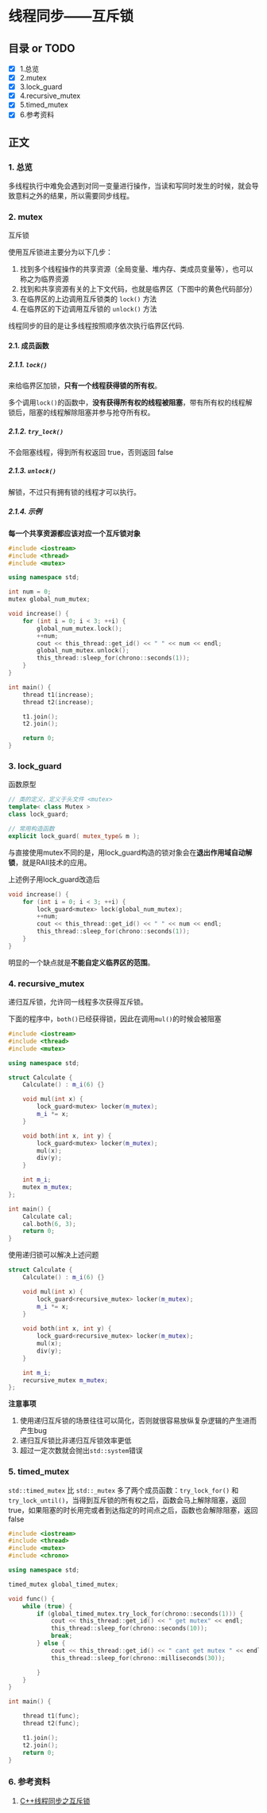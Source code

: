 # 线程同步——互斥锁
## 目录 or TODO
- [x] 1.总览
- [x] 2.mutex
- [x] 3.lock_guard
- [x] 4.recursive_mutex
- [x] 5.timed_mutex
- [x] 6.参考资料
## 正文

### 1. 总览

多线程执行中难免会遇到对同一变量进行操作，当读和写同时发生的时候，就会导致意料之外的结果，所以需要同步线程。

### 2. mutex

互斥锁

使用互斥锁进主要分为以下几步：

1. 找到多个线程操作的共享资源（全局变量、堆内存、类成员变量等），也可以称之为临界资源
2. 找到和共享资源有关的上下文代码，也就是临界区（下图中的黄色代码部分）
3. 在临界区的上边调用互斥锁类的 `lock()` 方法
4. 在临界区的下边调用互斥锁的 `unlock()` 方法

线程同步的目的是让多线程按照顺序依次执行临界区代码.

#### 2.1. 成员函数

##### 2.1.1. `lock()`

来给临界区加锁，**只有一个线程获得锁的所有权**。

多个调用`lock()`的函数中，**没有获得所有权的线程被阻塞**，带有所有权的线程解锁后，阻塞的线程解除阻塞并参与抢夺所有权。

##### 2.1.2. `try_lock()`

不会阻塞线程，得到所有权返回 true，否则返回 false

##### 2.1.3. `unlock()`

解锁，不过只有拥有锁的线程才可以执行。

##### 2.1.4. 示例

**每一个共享资源都应该对应一个互斥锁对象**

```c++
#include <iostream>
#include <thread>
#include <mutex>

using namespace std;

int num = 0;
mutex global_num_mutex;

void increase() {
    for (int i = 0; i < 3; ++i) {
        global_num_mutex.lock();
        ++num;
        cout << this_thread::get_id() << " " << num << endl;
        global_num_mutex.unlock();
        this_thread::sleep_for(chrono::seconds(1));
    }
}

int main() {
    thread t1(increase);
    thread t2(increase);

    t1.join();
    t2.join();

    return 0;
}
```

### 3. lock_guard

函数原型

```c++
// 类的定义，定义于头文件 <mutex>
template< class Mutex >
class lock_guard;

// 常用构造函数
explicit lock_guard( mutex_type& m );
```

与直接使用mutex不同的是，用lock_guard构造的锁对象会在**退出作用域自动解锁**，就是RAII技术的应用。

上述例子用lock_guard改造后

```c++
void increase() {
    for (int i = 0; i < 3; ++i) {
        lock_guard<mutex> lock(global_num_mutex);
        ++num;
        cout << this_thread::get_id() << " " << num << endl;
        this_thread::sleep_for(chrono::seconds(1));
    }
}
```

明显的一个缺点就是**不能自定义临界区的范围**。

### 4. recursive_mutex

递归互斥锁，允许同一线程多次获得互斥锁。

下面的程序中，`both()`已经获得锁，因此在调用`mul()`的时候会被阻塞

```c++
#include <iostream>
#include <thread>
#include <mutex>

using namespace std;

struct Calculate {
    Calculate() : m_i(6) {}

    void mul(int x) {
        lock_guard<mutex> locker(m_mutex);
        m_i *= x;
    }

    void both(int x, int y) {
        lock_guard<mutex> locker(m_mutex);
        mul(x);
        div(y);
    }

    int m_i;
    mutex m_mutex;
};

int main() {
    Calculate cal;
    cal.both(6, 3);
    return 0;
}
```

使用递归锁可以解决上述问题

```c++
struct Calculate {
    Calculate() : m_i(6) {}

    void mul(int x) {
        lock_guard<recursive_mutex> locker(m_mutex);
        m_i *= x;
    }
    
    void both(int x, int y) {
        lock_guard<recursive_mutex> locker(m_mutex);
        mul(x);
        div(y);
    }

    int m_i;
    recursive_mutex m_mutex;
};
```

**注意事项**

1. 使用递归互斥锁的场景往往可以简化，否则就很容易放纵复杂逻辑的产生进而产生bug
2. 递归互斥锁比非递归互斥锁效率更低
3. 超过一定次数就会抛出`std::system`错误

### 5. timed_mutex

`std::timed_mutex` 比 `std::_mutex` 多了两个成员函数：`try_lock_for()` 和 `try_lock_until()`，当得到互斥锁的所有权之后，函数会马上解除阻塞，返回 true，如果阻塞的时长用完或者到达指定的时间点之后，函数也会解除阻塞，返回 false

```c++
#include <iostream>
#include <thread>
#include <mutex>
#include <chrono>

using namespace std;

timed_mutex global_timed_mutex;

void func() {
    while (true) {
        if (global_timed_mutex.try_lock_for(chrono::seconds(1))) {
            cout << this_thread::get_id() << " get mutex" << endl;
            this_thread::sleep_for(chrono::seconds(10));
            break;
        } else {
            cout << this_thread::get_id() << " cant get mutex " << endl;
            this_thread::sleep_for(chrono::milliseconds(30));

        }
    }
}

int main() {

    thread t1(func);
    thread t2(func);

    t1.join();
    t2.join();
    return 0;
}
```

### 6. 参考资料

1. [C++线程同步之互斥锁](https://subingwen.cn/cpp/mutex/)

